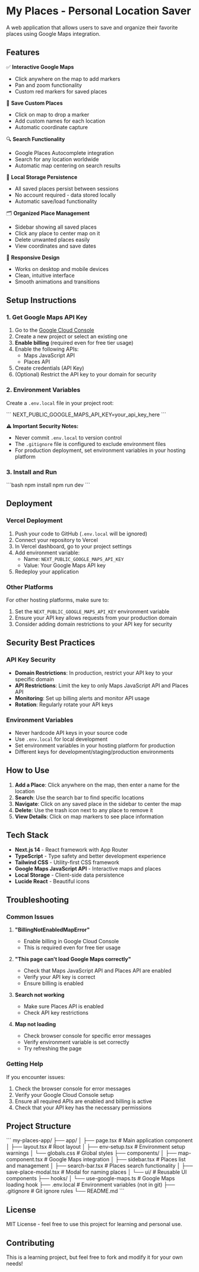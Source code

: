 # My Places - Personal Location Saver

A web application that allows users to save and organize their favorite places using Google Maps integration.

## Features

✅ **Interactive Google Maps**
- Click anywhere on the map to add markers
- Pan and zoom functionality
- Custom red markers for saved places

📍 **Save Custom Places**
- Click on map to drop a marker
- Add custom names for each location
- Automatic coordinate capture

🔍 **Search Functionality**
- Google Places Autocomplete integration
- Search for any location worldwide
- Automatic map centering on search results

💾 **Local Storage Persistence**
- All saved places persist between sessions
- No account required - data stored locally
- Automatic save/load functionality

🗂️ **Organized Place Management**
- Sidebar showing all saved places
- Click any place to center map on it
- Delete unwanted places easily
- View coordinates and save dates

📱 **Responsive Design**
- Works on desktop and mobile devices
- Clean, intuitive interface
- Smooth animations and transitions

## Setup Instructions

### 1. Get Google Maps API Key

1. Go to the [Google Cloud Console](https://console.cloud.google.com/)
2. Create a new project or select an existing one
3. **Enable billing** (required even for free tier usage)
4. Enable the following APIs:
   - Maps JavaScript API
   - Places API
5. Create credentials (API Key)
6. (Optional) Restrict the API key to your domain for security

### 2. Environment Variables

Create a `.env.local` file in your project root:

\`\`\`
NEXT_PUBLIC_GOOGLE_MAPS_API_KEY=your_api_key_here
\`\`\`

**⚠️ Important Security Notes:**
- Never commit `.env.local` to version control
- The `.gitignore` file is configured to exclude environment files
- For production deployment, set environment variables in your hosting platform

### 3. Install and Run

\`\`\`bash
npm install
npm run dev
\`\`\`

## Deployment

### Vercel Deployment

1. Push your code to GitHub (`.env.local` will be ignored)
2. Connect your repository to Vercel
3. In Vercel dashboard, go to your project settings
4. Add environment variable:
   - Name: `NEXT_PUBLIC_GOOGLE_MAPS_API_KEY`
   - Value: Your Google Maps API key
5. Redeploy your application

### Other Platforms

For other hosting platforms, make sure to:
1. Set the `NEXT_PUBLIC_GOOGLE_MAPS_API_KEY` environment variable
2. Ensure your API key allows requests from your production domain
3. Consider adding domain restrictions to your API key for security

## Security Best Practices

### API Key Security
- **Domain Restrictions**: In production, restrict your API key to your specific domain
- **API Restrictions**: Limit the key to only Maps JavaScript API and Places API
- **Monitoring**: Set up billing alerts and monitor API usage
- **Rotation**: Regularly rotate your API keys

### Environment Variables
- Never hardcode API keys in your source code
- Use `.env.local` for local development
- Set environment variables in your hosting platform for production
- Different keys for development/staging/production environments

## How to Use

1. **Add a Place**: Click anywhere on the map, then enter a name for the location
2. **Search**: Use the search bar to find specific locations
3. **Navigate**: Click on any saved place in the sidebar to center the map
4. **Delete**: Use the trash icon next to any place to remove it
5. **View Details**: Click on map markers to see place information

## Tech Stack

- **Next.js 14** - React framework with App Router
- **TypeScript** - Type safety and better development experience
- **Tailwind CSS** - Utility-first CSS framework
- **Google Maps JavaScript API** - Interactive maps and places
- **Local Storage** - Client-side data persistence
- **Lucide React** - Beautiful icons

## Troubleshooting

### Common Issues

1. **"BillingNotEnabledMapError"**
   - Enable billing in Google Cloud Console
   - This is required even for free tier usage

2. **"This page can't load Google Maps correctly"**
   - Check that Maps JavaScript API and Places API are enabled
   - Verify your API key is correct
   - Ensure billing is enabled

3. **Search not working**
   - Make sure Places API is enabled
   - Check API key restrictions

4. **Map not loading**
   - Check browser console for specific error messages
   - Verify environment variable is set correctly
   - Try refreshing the page

### Getting Help

If you encounter issues:
1. Check the browser console for error messages
2. Verify your Google Cloud Console setup
3. Ensure all required APIs are enabled and billing is active
4. Check that your API key has the necessary permissions

## Project Structure

\`\`\`
my-places-app/
├── app/
│   ├── page.tsx          # Main application component
│   ├── layout.tsx        # Root layout
│   ├── env-setup.tsx     # Environment setup warnings
│   └── globals.css       # Global styles
├── components/
│   ├── map-component.tsx     # Google Maps integration
│   ├── sidebar.tsx           # Places list and management
│   ├── search-bar.tsx        # Places search functionality
│   ├── save-place-modal.tsx  # Modal for naming places
│   └── ui/                   # Reusable UI components
├── hooks/
│   └── use-google-maps.ts    # Google Maps loading hook
├── .env.local            # Environment variables (not in git)
├── .gitignore           # Git ignore rules
└── README.md
\`\`\`

## License

MIT License - feel free to use this project for learning and personal use.

## Contributing

This is a learning project, but feel free to fork and modify it for your own needs!

